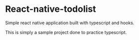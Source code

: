 # React-native-todolist
Simple react native application built with typescript and hooks.

This is simply a sample project done to practice typescript.

